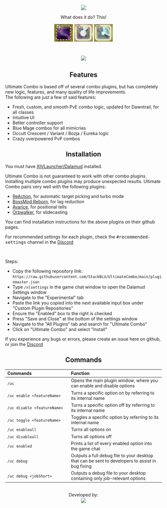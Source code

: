 <p align="center">
	<a href="https://github.com/StackBLU/UltimateCombo">
	<img align="center" src="/images/logoWide.png" width="800px"</img>
	</a>
</p>
<p align="center">
	What does it do? This!
</p>
<p align="center">
	<img align="center" src="/images/g_blm.gif"</img>
	<img align="center" src="/images/g_nin.gif"</img>
	<img align="center" src="/images/g_gnb.gif"</img>
</p>
<br>
<p align="center"> 
  <a href="https://discord.gg/yPxwkdqhHs" alt="Discord">
    <img src="https://img.shields.io/discord/1277684496509964403?style=for-the-badge&logo=Discord&logoColor=ffffff&label=&logoSize=auto&color=5865F2" /></a>
</p>

<h2 align="center">Features</h2>

Ultimate Combo is based off of several combo plugins, but has completely new logic, features, and many quality of life improvements.<br>
The following are just a few of said features:
* Fresh, custom, and smooth PvE combo logic, updated for Dawntrail, for all classes
* Intuitive UI
* Better controller support
* Blue Mage combos for all mimicries
* Occult Crescent / Variant / Bozja / Eureka logic
* Crazy overpowered PvP combos

<h2 align="center">Installation</h2>

You must have <a href="https://goatcorp.github.io/">XIVLauncher/Dalamud</a> installed.

Ultimate Combo is not guaranteed to work with other combo plugins. Installing multiple combo plugins may produce unexpected results.
Ultimate Combo pairs very well with the following plugins:
* <a href="https://github.com/UnknownX7/ReAction">ReAction</a>, for automatic target picking and turbo mode
* <a href="https://github.com/FFXIV-CombatReborn/BossmodReborn">BossMod Reborn</a>, for lag reduction
* <a href="https://github.com/PunishXIV/Avarice">Avarice</a>, for positional tells
* <a href="https://github.com/PunishXIV/Orbwalker">Orbwalker</a>, for slidecasting
<p>You can find installation instructions for the above plugins on their github pages.</p>
<p>For recommended settings for each plugin, check the <tt>#recommended-settings</tt> channel in the <a href="https://discord.gg/yPxwkdqhHs">Discord</a></p>
<br>

Steps:
* Copy the following repository link: <br>
`https://raw.githubusercontent.com/StackBLU/UltimateCombo/main/pluginmaster.json`
* Type `/xlsettings` in the game chat window to open the Dalamud Settings window
* Navigate to the "Experimental" tab
* Paste the link you copied into the next available input box under "Custom Plugin Repositories"
* Ensure the "Enabled" box to the right is checked
* Press "Save and Close" at the bottom of the settings window
* Navigate to the "All Plugins" tab and search for "Ultimate Combo"
* Click on "Ultimate Combo" and select "Install"
<p>If you experience any bugs or errors, please create an issue here on github, or join the <a href="https://discord.gg/yPxwkdqhHs">Discord</a></p>

<h2 align="center">Commands</h2>

| **Commands**&nbsp;&nbsp;&nbsp;&nbsp;&nbsp;&nbsp;&nbsp;&nbsp;&nbsp;&nbsp;&nbsp;&nbsp;&nbsp;&nbsp;&nbsp;&nbsp;&nbsp;&nbsp;&nbsp;&nbsp;&nbsp;&nbsp;&nbsp;&nbsp;&nbsp;&nbsp;&nbsp;&nbsp;&nbsp;&nbsp; | **Function** |
| :-- | :-- |
| `/uc`| Opens the main plugin window, where you can enable and disable options|
| `/uc enable <featureName>`| Turns a specific option on by referring to its internal name|
| `/uc disable <featureName>`| Turns a specific option off by referring to its internal name|
| `/uc toggle <featureName>`| Toggles a specific option by referring to its internal name|
| `/uc enableall`| Turns all options on|
| `/uc disableall`| Turns all options off|
| `/uc enabled`| Prints a list of every enabled option into the game chat|
| `/uc debug`| Outputs a full debug file to your desktop that can be sent to developers to assist in bug fixing|
| `/uc debug <jobShort>`| Outputs a debug file to your desktop containing only job-relevant options|

<p align="center"><br>
	Developed by:<br>
	<a href="https://github.com/StackBLU">
	<img align="center" src="/images/stack.gif" width="250px"</img>
	</a>
</p>